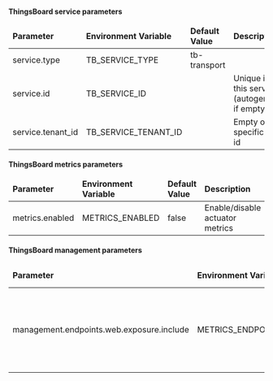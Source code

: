 #### ThingsBoard service parameters

<table>
    <thead>
        <tr>
            <td style="width: 25%"><b>Parameter</b></td><td style="width: 30%"><b>Environment Variable</b></td><td style="width: 15%"><b>Default Value</b></td><td style="width: 30%"><b>Description</b></td>
        </tr>
    </thead>
    <tbody>
        <tr>
            <td>service.type</td>
            <td>TB_SERVICE_TYPE</td>
            <td>tb-transport</td>
            <td></td>
        </tr>
        <tr>
            <td>service.id</td>
            <td>TB_SERVICE_ID</td>
            <td></td>
            <td>Unique id for this service (autogenerated if empty)</td>
        </tr>
        <tr>
            <td>service.tenant_id</td>
            <td>TB_SERVICE_TENANT_ID</td>
            <td></td>
            <td>Empty or specific tenant id</td>
        </tr>
    </tbody>
</table>

#### ThingsBoard metrics parameters

<table>
    <thead>
        <tr>
            <td style="width: 25%"><b>Parameter</b></td><td style="width: 30%"><b>Environment Variable</b></td><td style="width: 15%"><b>Default Value</b></td><td style="width: 30%"><b>Description</b></td>
        </tr>
    </thead>
    <tbody>
        <tr>
            <td>metrics.enabled</td>
            <td>METRICS_ENABLED</td>
            <td>false</td>
            <td>Enable/disable actuator metrics</td>
        </tr>
    </tbody>
</table>

#### ThingsBoard management parameters

<table>
    <thead>
        <tr>
            <td style="width: 25%"><b>Parameter</b></td><td style="width: 30%"><b>Environment Variable</b></td><td style="width: 15%"><b>Default Value</b></td><td style="width: 30%"><b>Description</b></td>
        </tr>
    </thead>
    <tbody>
        <tr>
            <td>management.endpoints.web.exposure.include</td>
            <td>METRICS_ENDPOINTS_EXPOSE</td>
            <td>info</td>
            <td>Expose metrics endpoint (use value 'prometheus' to enable prometheus metrics)</td>
        </tr>
    </tbody>
</table>